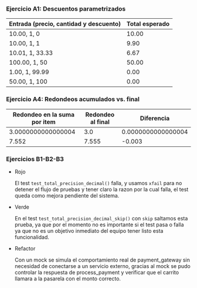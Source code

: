 ### Ejercicio A1: Descuentos parametrizados

| Entrada (precio, cantidad y descuento) | Total esperado |
| ------------------------------------- | -------------- |
| 10.00, 1, 0                           | 10.00          |
| 10.00, 1, 1                           | 9.90           |
| 10.01, 1, 33.33                       | 6.67           |
| 100.00, 1, 50                         | 50.00          |
| 1.00, 1, 99.99                        | 0.00           |
| 50.00, 1, 100                         | 0.00           |

### Ejercicio A4: Redondeos acumulados vs. final

| Redondeo en la suma por item | Redondeo al final | Diferencia |
| --------------------| ------------| ------------------------|
| 3.0000000000000004  | 3.0         |   0.0000000000000004    |
|  7.552 |    7.555      |   -0.003    |

### Ejercicios B1-B2-B3

- Rojo

    El test `test_total_precision_decimal()` falla, y usamos `xfail` para no detener el flujo de pruebas y tener claro la razon por la cual falla, el test queda como mejora pendiente del sistema.

- Verde

    En el test `test_total_precision_decimal_skip()` con `skip` saltamos esta prueba, ya que por el momento no es importante si el test pasa o falla ya que no es un objetivo inmediato del equipo tener listo esta funcionalidad.

- Refactor

    Con un mock se simula el comportamiento real de payment_gateway sin necesidad de conectarse a un servicio externo, gracias al mock se pudo controlar la respuesta de process_payment y verificar que el carrito llamara a la pasarela con el monto correcto.

